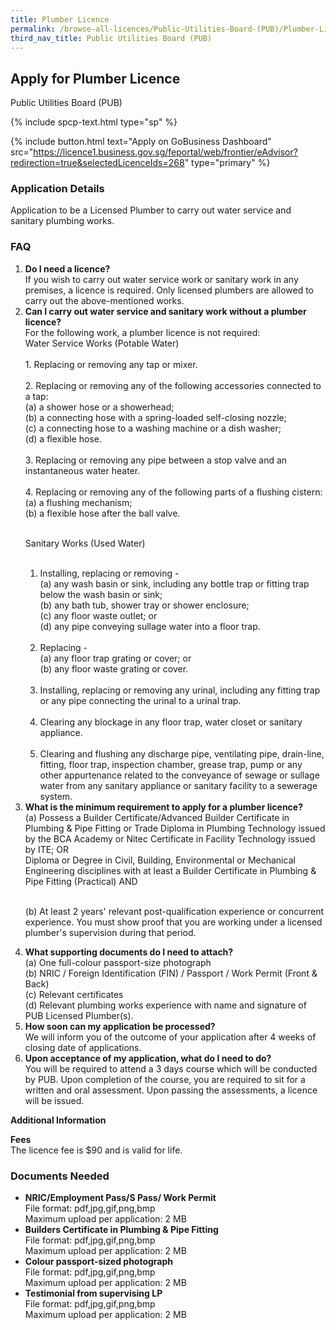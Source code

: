 ```yaml
---
title: Plumber Licence
permalink: /browse-all-licences/Public-Utilities-Board-(PUB)/Plumber-Licence
third_nav_title: Public Utilities Board (PUB)
---
```


## Apply for Plumber Licence

Public Utilities Board (PUB)

{% include spcp-text.html type="sp" %}

{% include button.html text="Apply on GoBusiness Dashboard" src="https://licence1.business.gov.sg/feportal/web/frontier/eAdvisor?redirection=true&selectedLicenceIds=268" type="primary" %}

### Application Details

<p>Application to be a Licensed Plumber to carry out water service and sanitary plumbing works.</p>

<h3>FAQ</h3>

<ol>
<li>
<strong>Do I need a licence?</strong><br>
If you wish to carry out water service work or sanitary work in any premises, a licence is required. Only licensed plumbers are allowed to carry out the above-mentioned works.
</li>

<li>
<strong>Can I carry out water service and sanitary work without a plumber licence?</strong><br>
For the following work, a plumber licence is not required:<br>
Water Service Works (Potable Water)<br><br>
1. Replacing or removing any tap or mixer.<br><br>
2. Replacing or removing any of the following accessories connected to a tap:<br>
(a) a shower hose or a showerhead;<br>
(b) a connecting hose with a spring-loaded self-closing nozzle;<br>
(c) a connecting hose to a washing machine or a dish washer;<br>
(d) a flexible hose.<br><br>
3. Replacing or removing any pipe between a stop valve and an instantaneous water heater.<br><br>
4. Replacing or removing any of the following parts of a flushing cistern:<br>
(a) a flushing mechanism;<br>
(b) a flexible hose after the ball valve.<br><br>

Sanitary Works (Used Water)<br><br>
1. Installing, replacing or removing -<br>
(a) any wash basin or sink, including any bottle trap or fitting trap below the wash basin or sink;<br>
(b) any bath tub, shower tray or shower enclosure;<br>
(c) any floor waste outlet; or<br>
(d) any pipe conveying sullage water into a floor trap.<br><br>
2. Replacing -<br>
(a) any floor trap grating or cover; or<br>
(b) any floor waste grating or cover.<br><br>
3. Installing, replacing or removing any urinal, including any fitting trap or any pipe connecting the urinal to a urinal trap.<br><br>
4. Clearing any blockage in any floor trap, water closet or sanitary appliance.<br><br>
5. Clearing and flushing any discharge pipe, ventilating pipe, drain-line, fitting, floor trap, inspection chamber, grease trap, pump or any other appurtenance related to the conveyance of sewage or sullage water from any sanitary appliance or sanitary facility to a sewerage system.
</li>


<li>
<strong>What is the minimum requirement to apply for a plumber licence?</strong><br>
(a) Possess a Builder Certificate/Advanced Builder Certificate in Plumbing & Pipe Fitting or Trade Diploma in Plumbing Technology issued by the BCA Academy or Nitec Certificate in Facility Technology issued by ITE; OR<br> 
Diploma or Degree in Civil, Building, Environmental or Mechanical Engineering disciplines with at least a Builder Certificate in Plumbing & Pipe Fitting (Practical) AND<br><br>

(b) At least 2 years' relevant post-qualification experience or concurrent experience. You must show proof that you are working under a licensed plumber's supervision during that period.<br>
</li>

<li>
<strong>What supporting documents do I need to attach?</strong><br>
(a) One full-colour passport-size photograph<br>
(b) NRIC / Foreign Identification (FIN) / Passport / Work Permit (Front & Back)<br>
(c) Relevant certificates<br>
(d) Relevant plumbing works experience with name and signature of PUB Licensed Plumber(s).
</li>

<li>
<strong>How soon can my application be processed?</strong><br>
We will inform you of the outcome of your application after 4 weeks of closing date of applications.
</li>

<li>
<strong>Upon acceptance of my application, what do I need to do?</strong><br>
You will be required to attend a 3 days course which will be conducted by PUB. Upon completion of the course, you are required to sit for a written and oral assessment. Upon passing the assessments, a licence will be issued.
</li>

</ol>


**Additional Information**

<p><strong>Fees</strong><br>
The licence fee is $90 and is valid for life.
</p>


### Documents Needed

<ul>
<li><strong>NRIC/Employment Pass/S Pass/ Work Permit</strong><br>
File format: pdf,jpg,gif,png,bmp<br>
Maximum upload per application: 2 MB
</li>
<li><strong>Builders Certificate in Plumbing & Pipe Fitting</strong><br>
File format: pdf,jpg,gif,png,bmp<br>
Maximum upload per application: 2 MB
</li>
<li><strong>Colour passport-sized photograph</strong><br>
File format: pdf,jpg,gif,png,bmp<br>
Maximum upload per application: 2 MB
</li>
<li><strong>Testimonial from supervising LP</strong><br>
File format: pdf,jpg,gif,png,bmp<br>
Maximum upload per application: 2 MB
</li>
</ul>

